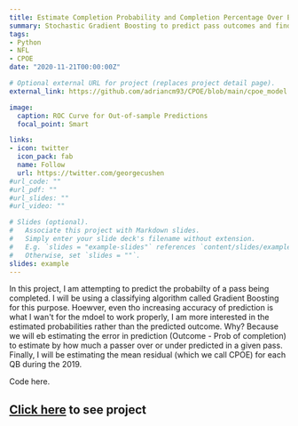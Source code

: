 ```yaml
---
title: Estimate Completion Probability and Completion Percentage Over Expectation (CPOE) - NFL Analytics
summary: Stochastic Gradient Boosting to predict pass outcomes and find completion probability. NFL Analytics..
tags:
- Python
- NFL
- CPOE
date: "2020-11-21T00:00:00Z"

# Optional external URL for project (replaces project detail page).
external_link: https://github.com/adriancm93/CPOE/blob/main/cpoe_model.ipynb

image:
  caption: ROC Curve for Out-of-sample Predictions
  focal_point: Smart

links:
- icon: twitter
  icon_pack: fab
  name: Follow
  url: https://twitter.com/georgecushen
#url_code: ""
#url_pdf: ""
#url_slides: ""
#url_video: ""

# Slides (optional).
#   Associate this project with Markdown slides.
#   Simply enter your slide deck's filename without extension.
#   E.g. `slides = "example-slides"` references `content/slides/example-slides.md`.
#   Otherwise, set `slides = ""`.
slides: example
---
```

In this project, I am attempting to predict the probabilty of a pass being completed. I will be using a classifying algorithm called Gradient Boosting for this purpose. Hoewver, even tho increasing accuracy of prediction is what I wan't for the mdoel to work properly, I am more interested in the estimated probabilities rather than the predicted outcome. Why? Because we will eb estimating the error in prediction (Outcome - Prob of completion) to estimate by how much a passer over or under predicted in a given pass. Finally, I will be estimating the mean residual (which we call CPOE) for each QB during the 2019.

Code here.

## **[Click here](https://github.com/adriancm93/CPOE/blob/main/cpoe_model.ipynb) to see project**
